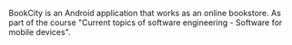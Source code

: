 BookCity is an Android application that works as an online bookstore.
As part of the course "Current topics of software engineering - Software for mobile devices".

